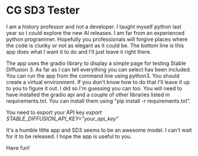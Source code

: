 # CG SD3 Tester

I am a history professor and not a developer. I taught myself python last year so I could explore the new AI releases. I am far from an experienced python programmer. Hopefully you professionals will forgive places where the code is clunky or not as elegant as it could be. The bottom line is this app does what I want it to do and I'll just leave it right there.

The app uses the gradio library to display a simple page for testing Stable Diffusion 3. As far as I can tell everything you can select has been included. You can run the app from the command line using python3. You should create a virtual environment. If you don't know how to do that I'll leave it up to you to figure it out. I did so I'm guessing you can too. You will need to have installed the gradio api and a couple of other libraries listed in requirements.txt. You can install them using "pip install -r requirements.txt".

You need to export your API key *export STABLE_DIFFUSION_API_KEY="your_api_key"* 

It's a humble little app and SD3 seems to be an awesome model. I can't wait for it to be released. I hope the app is useful to you.

Have fun!
